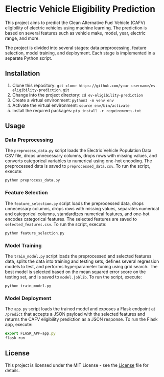 # Electric Vehicle Eligibility Prediction

This project aims to predict the Clean Alternative Fuel Vehicle (CAFV) eligibility of electric vehicles using machine learning. The prediction is based on several features such as vehicle make, model, year, electric range, and more.

The project is divided into several stages: data preprocessing, feature selection, model training, and deployment. Each stage is implemented in a separate Python script.

## Installation

1. Clone this repository: `git clone https://github.com/your-username/ev-eligibility-prediction.git`
2. Change into the project directory: `cd ev-eligibility-prediction`
3. Create a virtual environment: `python3 -m venv env`
4. Activate the virtual environment: `source env/bin/activate`
5. Install the required packages: `pip install -r requirements.txt`

## Usage

### Data Preprocessing

The `preprocess_data.py` script loads the Electric Vehicle Population Data CSV file, drops unnecessary columns, drops rows with missing values, and converts categorical variables to numerical using one-hot encoding. The preprocessed data is saved to `preprocessed_data.csv`. To run the script, execute:

`python preprocess_data.py`

### Feature Selection

The `feature_selection.py` script loads the preprocessed data, drops unnecessary columns, drops rows with missing values, separates numerical and categorical columns, standardizes numerical features, and one-hot encodes categorical features. The selected features are saved to `selected_features.csv`. To run the script, execute:

`python feature_selection.py`

### Model Training

The `train_model.py` script loads the preprocessed and selected features data, splits the data into training and testing sets, defines several regression models to test, and performs hyperparameter tuning using grid search. The best model is selected based on the mean squared error score on the testing set, and is saved to `model.joblib`. To run the script, execute:

`python train_model.py`

### Model Deployment

The `app.py` script loads the trained model and exposes a Flask endpoint at `/predict` that accepts a JSON payload with the selected features and returns the CAFV eligibility prediction as a JSON response. To run the Flask app, execute:

```javascript
export FLASK_APP=app.py
flask run
```
## License

This project is licensed under the MIT License - see the [License](/LICENSE) file for details.
